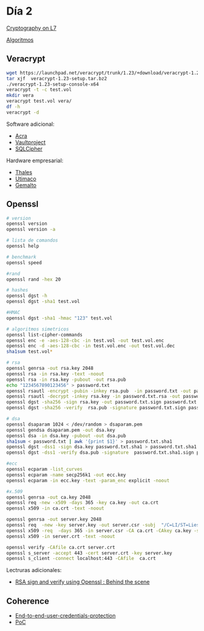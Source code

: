 # Día 2

[Cryptography on L7](https://medium.com/@16f51.4/cryptography-on-l7-f7488ad5cba1)

[Algoritmos](https://github.com/liesware/coherence/wiki)

## Veracrypt

```bash
wget https://launchpad.net/veracrypt/trunk/1.23/+download/veracrypt-1.23-setup.tar.bz2
tar xjf  veracrypt-1.23-setup.tar.bz2
./veracrypt-1.23-setup-console-x64
veracrypt -t -c test.vol
mkdir vera
veracrypt test.vol vera/
df -h
veracrypt -d
```

Software adicional:

* [Acra](https://www.cossacklabs.com/acra/)
* [Vaultproject](https://www.vaultproject.io/)
* [SQLCipher](https://www.zetetic.net/sqlcipher/)

Hardware empresarial:

* [Thales](https://www.thalesesecurity.com/solutions/use-case/data-security-and-encryption/database-security)
* [Utimaco](https://hsm.utimaco.com/solutions/applications/database-encryption/)
* [Gemalto](https://safenet.gemalto.com/data-encryption/data-center-security/protect-db-database-encryption/)

## Openssl

```bash
# version
openssl version
openssl version -a

# lista de comandos
openssl help

# benchmark
openssl speed

#rand
openssl rand -hex 20

# hashes
openssl dgst -h
openssl dgst -sha1 test.vol

#HMAC
openssl dgst -sha1 -hmac "123" test.vol

# algoritmos simetricos
openssl list-cipher-commands
openssl enc -e -aes-128-cbc -in test.vol -out test.vol.enc
openssl enc -d -aes-128-cbc -in test.vol.enc -out test.vol.dec
sha1sum test.vol*

# rsa
openssl genrsa -out rsa.key 2048
openssl rsa -in rsa.key -text -noout
openssl rsa -in rsa.key -pubout -out rsa.pub
echo "1234567890123456" > password.txt
openssl rsautl -encrypt -pubin -inkey rsa.pub  -in password.txt -out password.txt.rsa
openssl rsautl -decrypt -inkey rsa.key -in password.txt.rsa -out password.txt.dec
openssl dgst -sha256 -sign rsa.key -out password.txt.sign password.txt
openssl dgst -sha256 -verify  rsa.pub -signature password.txt.sign password.txt

# dsa
openssl dsaparam 1024 < /dev/random > dsaparam.pem
openssl gendsa dsaparam.pem -out dsa.key
openssl dsa -in dsa.key -pubout -out dsa.pub
sha1sum < password.txt | awk '{print $1}' > password.txt.sha1
openssl dgst -dss1 -sign dsa.key password.txt.sha1 > password.txt.sha1.sign
openssl dgst -dss1 -verify dsa.pub -signature  password.txt.sha1.sign password.txt.sha1

#ecc
openssl ecparam -list_curves
openssl ecparam -name secp256k1 -out ecc.key
openssl ecparam -in ecc.key -text -param_enc explicit -noout

#x.509
openssl genrsa -out ca.key 2048
openssl req -new -x509 -days 365 -key ca.key -out ca.crt
openssl x509 -in ca.crt -text -noout

openssl genrsa -out server.key 2048
openssl req  -new -key server.key -out server.csr -subj  "/C=LI/ST=Liesland/L=Lies/O=Test/OU=Server/CN=localhost"
openssl x509 -req  -days 365 -in server.csr -CA ca.crt -CAkey ca.key -set_serial 01 -out server.crt
openssl x509 -in server.crt -text -noout

openssl verify -CAfile ca.crt server.crt 
openssl s_server -accept 443 -cert server.crt -key server.key 
openssl s_client -connect localhost:443 -CAfile  ca.crt

```
Lectruras adicionales:
* [RSA sign and verify using Openssl : Behind the scene](https://medium.com/@bn121rajesh/rsa-sign-and-verify-using-openssl-behind-the-scene-bf3cac0aade2)


## Coherence

* [End-to-end-user-credentials-protection](https://scotch.io/@liesware/end-to-end-user-credentials-protection)
* [PoC](https://github.com/liesware/coherence-poc)
